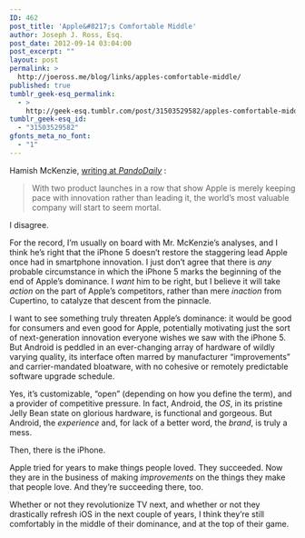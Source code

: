 ```yaml
---
ID: 462
post_title: 'Apple&#8217;s Comfortable Middle'
author: Joseph J. Ross, Esq.
post_date: 2012-09-14 03:04:00
post_excerpt: ""
layout: post
permalink: >
  http://joeross.me/blog/links/apples-comfortable-middle/
published: true
tumblr_geek-esq_permalink:
  - >
    http://geek-esq.tumblr.com/post/31503529582/apples-comfortable-middle
tumblr_geek-esq_id:
  - "31503529582"
gfonts_meta_no_font:
  - "1"
---
```

<p>Hamish McKenzie, <a href="http://pandodaily.com/2012/09/13/yesterday-marked-the-beginning-of-the-end-of-apples-dominance-unless/" target="_blank">writing at <em>PandoDaily</em></a>&#160;:</p>

<blockquote>
  <p>With two product launches in a row that show Apple is merely keeping pace with innovation rather than leading it, the world’s most valuable company will start to seem mortal.</p>
</blockquote>

<p>I disagree.</p>

<p><!-- more --></p>

<p>For the record, I&#8217;m usually on board with Mr. McKenzie&#8217;s analyses, and I think he&#8217;s right that the iPhone 5 doesn&#8217;t restore the staggering lead Apple once had in smartphone innovation. I just don&#8217;t agree that there is <em>any</em> probable circumstance in which the iPhone 5 marks the beginning of the end of Apple&#8217;s dominance. I <em>want</em> him to be right, but I believe it will take <em>action</em> on the part of Apple&#8217;s competitors, rather than mere <em>inaction</em> from Cupertino, to catalyze that descent from the pinnacle.</p>

<p>I want to see something truly threaten Apple&#8217;s dominance: it would be good for consumers and even good for Apple, potentially motivating just the sort of next-generation innovation everyone wishes we saw with the iPhone 5. But Android is peddled in an ever-changing array of hardware of wildly varying quality, its interface often marred by manufacturer &#8220;improvements&#8221; and carrier-mandated bloatware, with no cohesive or remotely predictable software upgrade schedule.</p>

<p>Yes, it&#8217;s customizable, &#8220;open&#8221; (depending on how you define the term), and a provider of competitive pressure. In fact, Android, the <em>OS</em>, in its pristine Jelly Bean state on glorious hardware, is functional and gorgeous. But Android, the <em>experience</em> and, for lack of a better word, the <em>brand</em>, is truly a mess.</p>

<p>Then, there is the iPhone.</p>

<p>Apple tried for years to make things people loved. They succeeded. Now they are in the business of making <em>improvements</em> on the things they make that people love. And they&#8217;re succeeding there, too.</p>

<p>Whether or not they revolutionize TV next, and whether or not they drastically refresh iOS in the next couple of years, I think they&#8217;re still comfortably in the middle of their dominance, and at the top of their game.</p>